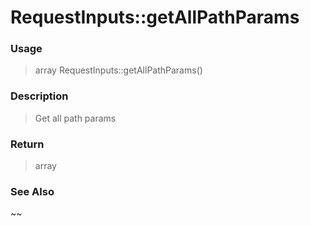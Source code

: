 
# RequestInputs::getAllPathParams 

### Usage

> array RequestInputs::getAllPathParams()

### Description

> Get all path params



### Return
> array 
### See Also

~~


